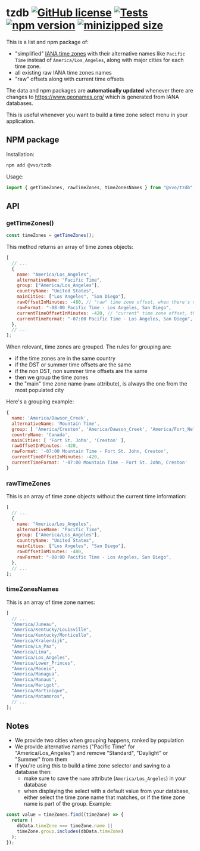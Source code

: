 # tzdb [![GitHub license](https://img.shields.io/github/license/vvo/tzdb?style=flat)](https://github.com/vvo/tzdb/blob/master/LICENSE) [![Tests](https://github.com/vvo/tzdb/workflows/CI/badge.svg)](https://github.com/vvo/tzdb/actions) [![npm version](https://badge.fury.io/js/%40vvo%2Ftzdb.svg)](https://www.npmjs.com/package/@vvo/tzdb) [![minizipped size](https://badgen.net/bundlephobia/minzip/@vvo/tzdb)](https://bundlephobia.com/result?p=@vvo/tzdb)

This is a list and npm package of:

- "simplified" [IANA time zones](https://www.iana.org/time-zones) with their alternative names like `Pacific Time` instead of `America/Los_Angeles`, along with major cities for each time zone.
- all existing raw IANA time zones names
- "raw" offsets along with current time offsets

The data and npm packages are **automatically updated** whenever there are changes to https://www.geonames.org/ which is generated from IANA databases.

This is useful whenever you want to build a time zone select menu in your application.

## NPM package

Installation:

```bash
npm add @vvo/tzdb
```

Usage:

```js
import { getTimeZones, rawTimeZones, timeZonesNames } from "@vvo/tzdb";
```

## API

### getTimeZones()

```js
const timeZones = getTimeZones();
```

This method returns an array of time zones objects:

```js
[
  // ...
  {
    name: "America/Los_Angeles",
    alternativeName: "Pacific Time",
    group: ["America/Los_Angeles"],
    countryName: "United States",
    mainCities: ["Los Angeles", "San Diego"],
    rawOffsetInMinutes: -480, // "raw" time zone offset, when there's no DST in place
    rawFormat: "-08:00 Pacific Time - Los Angeles, San Diego",
    currentTimeOffsetInMinutes: -420, // "current" time zone offset, this is why getTimeZones() is a method and not just an object: it can only work at runtime
    currentTimeFormat: "-07:00 Pacific Time - Los Angeles, San Diego",
  },
  // ...
];
```

When relevant, time zones are grouped. The rules for grouping are:

- if the time zones are in the same country
- if the DST or summer time offsets are the same
- if the non DST, non summer time offsets are the same
- then we group the time zones
- the "main" time zone name (`name` attribute), is always the one from the most populated city

Here's a grouping example:

```js
{
  name: 'America/Dawson_Creek',
  alternativeName: 'Mountain Time',
  group: [ 'America/Creston', 'America/Dawson_Creek', 'America/Fort_Nelson' ],
  countryName: 'Canada',
  mainCities: [ 'Fort St. John', 'Creston' ],
  rawOffsetInMinutes: -420,
  rawFormat: '-07:00 Mountain Time - Fort St. John, Creston',
  currentTimeOffsetInMinutes: -420,
  currentTimeFormat: '-07:00 Mountain Time - Fort St. John, Creston'
}
```

### rawTimeZones

This is an array of time zone objects without the current time information:

```js
[
  // ...
  {
    name: "America/Los_Angeles",
    alternativeName: "Pacific Time",
    group: ["America/Los_Angeles"],
    countryName: "United States",
    mainCities: ["Los Angeles", "San Diego"],
    rawOffsetInMinutes: -480,
    rawFormat: "-08:00 Pacific Time - Los Angeles, San Diego",
  },
  // ...
];
```

### timeZonesNames

This is an array of time zone names:

```js
[
  // ...
  "America/Juneau",
  "America/Kentucky/Louisville",
  "America/Kentucky/Monticello",
  "America/Kralendijk",
  "America/La_Paz",
  "America/Lima",
  "America/Los_Angeles",
  "America/Lower_Princes",
  "America/Maceio",
  "America/Managua",
  "America/Manaus",
  "America/Marigot",
  "America/Martinique",
  "America/Matamoros",
  // ...
];
```

## Notes

- We provide two cities when grouping happens, ranked by population
- We provide alternative names ("Pacific Time" for "America/Los_Angeles") and remove "Standard", "Daylight" or "Summer" from them
- If you're using this to build a time zone selector and saving to a database then:
  - make sure to save the `name` attribute (`America/Los_Angeles`) in your database
  - when displaying the select with a default value from your database, either select the time zone name that matches, or if the time zone name is part of the group. Example:

```js
const value = timeZones.find((timeZone) => {
  return (
    dbData.timeZone === timeZone.name ||
    timeZone.group.includes(dbData.timeZone)
  );
});
```
